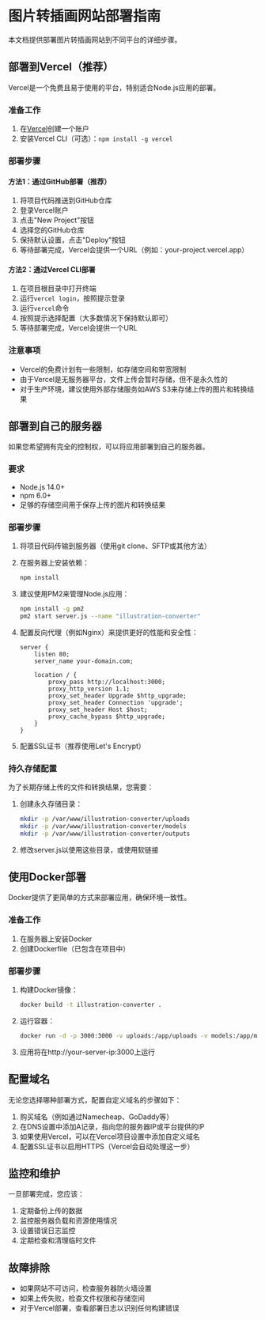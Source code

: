 # 图片转插画网站部署指南

本文档提供部署图片转插画网站到不同平台的详细步骤。

## 部署到Vercel（推荐）

Vercel是一个免费且易于使用的平台，特别适合Node.js应用的部署。

### 准备工作

1. 在[Vercel](https://vercel.com/)创建一个账户
2. 安装Vercel CLI（可选）：`npm install -g vercel`

### 部署步骤

#### 方法1：通过GitHub部署（推荐）

1. 将项目代码推送到GitHub仓库
2. 登录Vercel账户
3. 点击"New Project"按钮
4. 选择您的GitHub仓库
5. 保持默认设置，点击"Deploy"按钮
6. 等待部署完成，Vercel会提供一个URL（例如：your-project.vercel.app）

#### 方法2：通过Vercel CLI部署

1. 在项目根目录中打开终端
2. 运行`vercel login`，按照提示登录
3. 运行`vercel`命令
4. 按照提示选择配置（大多数情况下保持默认即可）
5. 等待部署完成，Vercel会提供一个URL

### 注意事项

- Vercel的免费计划有一些限制，如存储空间和带宽限制
- 由于Vercel是无服务器平台，文件上传会暂时存储，但不是永久性的
- 对于生产环境，建议使用外部存储服务如AWS S3来存储上传的图片和转换结果

## 部署到自己的服务器

如果您希望拥有完全的控制权，可以将应用部署到自己的服务器。

### 要求

- Node.js 14.0+
- npm 6.0+
- 足够的存储空间用于保存上传的图片和转换结果

### 部署步骤

1. 将项目代码传输到服务器（使用git clone、SFTP或其他方法）
2. 在服务器上安装依赖：
   ```bash
   npm install
   ```
3. 建议使用PM2来管理Node.js应用：
   ```bash
   npm install -g pm2
   pm2 start server.js --name "illustration-converter"
   ```
4. 配置反向代理（例如Nginx）来提供更好的性能和安全性：

   ```nginx
   server {
       listen 80;
       server_name your-domain.com;

       location / {
           proxy_pass http://localhost:3000;
           proxy_http_version 1.1;
           proxy_set_header Upgrade $http_upgrade;
           proxy_set_header Connection 'upgrade';
           proxy_set_header Host $host;
           proxy_cache_bypass $http_upgrade;
       }
   }
   ```

5. 配置SSL证书（推荐使用Let's Encrypt）

### 持久存储配置

为了长期存储上传的文件和转换结果，您需要：

1. 创建永久存储目录：
   ```bash
   mkdir -p /var/www/illustration-converter/uploads
   mkdir -p /var/www/illustration-converter/models
   mkdir -p /var/www/illustration-converter/outputs
   ```

2. 修改server.js以使用这些目录，或使用软链接

## 使用Docker部署

Docker提供了更简单的方式来部署应用，确保环境一致性。

### 准备工作

1. 在服务器上安装Docker
2. 创建Dockerfile（已包含在项目中）

### 部署步骤

1. 构建Docker镜像：
   ```bash
   docker build -t illustration-converter .
   ```

2. 运行容器：
   ```bash
   docker run -d -p 3000:3000 -v uploads:/app/uploads -v models:/app/models -v outputs:/app/public/outputs --name illustration-converter illustration-converter
   ```

3. 应用将在http://your-server-ip:3000上运行

## 配置域名

无论您选择哪种部署方式，配置自定义域名的步骤如下：

1. 购买域名（例如通过Namecheap、GoDaddy等）
2. 在DNS设置中添加A记录，指向您的服务器IP或平台提供的IP
3. 如果使用Vercel，可以在Vercel项目设置中添加自定义域名
4. 配置SSL证书以启用HTTPS（Vercel会自动处理这一步）

## 监控和维护

一旦部署完成，您应该：

1. 定期备份上传的数据
2. 监控服务器负载和资源使用情况
3. 设置错误日志监控
4. 定期检查和清理临时文件

## 故障排除

- 如果网站不可访问，检查服务器防火墙设置
- 如果上传失败，检查文件权限和存储空间
- 对于Vercel部署，查看部署日志以识别任何构建错误 